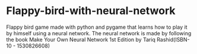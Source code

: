 # Flappy-bird-with-neural-network
Flappy bird game made with python and pygame that learns how to play it by himself using a neural network.
The neural network is made by following the book Make Your Own Neural Network 1st Edition by Tariq Rashid(ISBN-10 - 1530826608)
